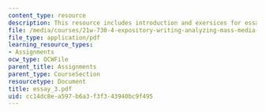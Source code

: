 ```yaml
---
content_type: resource
description: This resource includes introduction and exersices for essay 3.
file: /media/courses/21w-730-4-expository-writing-analyzing-mass-media-spring-2001/cc14dc8ea597b6a3f3f343940bc9f495_essay_3.pdf
file_type: application/pdf
learning_resource_types:
- Assignments
ocw_type: OCWFile
parent_title: Assignments
parent_type: CourseSection
resourcetype: Document
title: essay_3.pdf
uid: cc14dc8e-a597-b6a3-f3f3-43940bc9f495
---
```

